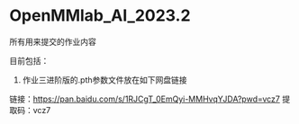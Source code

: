 # OpenMMlab_AI_2023.2

所有用来提交的作业内容

目前包括：

1. 作业三进阶版的.pth参数文件放在如下网盘链接

链接：https://pan.baidu.com/s/1RJCgT_0EmQyi-MMHvqYJDA?pwd=vcz7 
提取码：vcz7 
